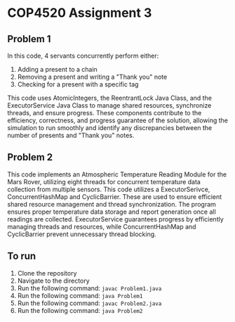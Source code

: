 # COP4520 Assignment 3


## Problem 1

In this code, 4 servants concurrently perform either: 
1. Adding a present to a chain
2. Removing a present and writing a "Thank you" note
3. Checking for a present with a specific tag

This code uses AtomicIntegers, the ReentrantLock Java Class, and the ExecutorService Java Class to manage shared resources, synchronize threads, and ensure progress. These components contribute to the efficiency, correctness, and progress guarantee of the solution, allowing the simulation to run smoothly and identify any discrepancies between the number of presents and "Thank you" notes.


## Problem 2

This code implements an Atmospheric Temperature Reading Module for the Mars Rover, utilizing eight threads for concurrent temperature data collection from multiple sensors. This code utilizes a ExecutorSerivce, ConcurrentHashMap and CyclicBarrier. These are used to ensure efficient shared resource management and thread synchronization. The program ensures proper temperature data storage and report generation once all readings are collected. ExecutorService guarantees progress by efficiently managing threads and resources, while ConcurrentHashMap and CyclicBarrier prevent unnecessary thread blocking.


## To run
1. Clone the repository
2. Navigate to the directory
3. Run the following command: `javac Problem1.java`
4. Run the following command: `java Problem1`
5. Run the following command: `javac Problem2.java`
6. Run the following command: `java Problem2`
